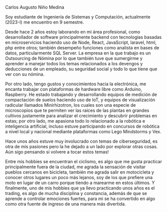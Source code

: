 Carlos Augusto Niño Medina

Soy estudiante de Ingeniería de Sistemas y Computación, actualmente (2023-I) me encuentro en 9 semestre.

Desde hace 2 años estoy laborando en mi área profesional, como desarrollador de software principalmente backend con tecnologías basadas en microservicios haciendo uso de Node, React, JavaScript, laravel, html, php entre otros; también desempeño funciones como  analista en bases de datos, particularmente SQL Server. La empresa en la que trabajo es un Outsourcing de Nómina por lo que también tuve que sumergirme y aprender a manejar todos los temas relacionados a los devengos y deducciones de un empleado, su seguridad social y todo lo que tiene que ver con su nómina.

Por otro lado, tengo gustos y conocimientos hacia la electrónica, me encanta trabajar con plataformas de hardware libre como Arduino, Raspberry. He estado trabajando y desarrollando equipos de medición de compactación de suelos haciendo uso de IoT, y equipos de visualización radicular llamados Minirhizotron, los cuales son una especie de microscopios que te permiten ver las raíces de las plantas en grandes cultivos justamente para analizar el crecimiento y descubrir problemas en estas; por otro lado, me apasiona todo lo relacionado a la robótica e inteligencia artificial, incluso estuve participando en concursos de robótica a nivel local y nacional mediante plataformas como Lego Mindstorms y Vex.

Hace unos años estuve muy involucrado con temas de ciberseguridad, es otra de mis pasiones pero la he dejado a un lado por explorar otras cosas.  Aún sigo pensando si volvere a tocar estos temas!

Entre mis hobbies se encuentran el ciclismo, es algo que me gusta practicar principalmente fuera de la ciudad, me agrada la sensación de visitar pueblos cercanos en bicicleta, también me agrada salir en motocicleta y conocer otros lugares un poco más lejanos, soy de los que prefiere una moto en lugar de un carro porque tiendo a marearme en estos últimos. Y finalmente, uno de mis hobbies que ya llevo practicando unos años es el trading, es algo de mucha disciplina y constancia, además de que se aprende a controlar emociones fuertes, para mi se ha convertido en algo como otra fuente de ingreso de una manera más divertida.



